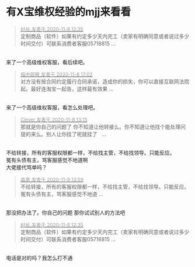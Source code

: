 # 有X宝维权经验的mjj来看看


<div class="quote"><blockquote><font size="2"><a href="https://www.hostloc.com/forum.php?mod=redirect&amp;goto=findpost&amp;pid=9420139&amp;ptid=763207" target="_blank"><font color="#999999">村长 发表于 2020-11-8 12:35</font></a></font><br />
定制商品（软件）如果有约定多少天内完工（卖家有明确同意或者说过多少时间交付）可联系消费者客服05718815 ...</blockquote></div><br />
来了一个高级维权客服，看后续吧。

<div class="quote"><blockquote><font size="2"><a href="https://www.hostloc.com/forum.php?mod=redirect&amp;goto=findpost&amp;pid=9421177&amp;ptid=763207" target="_blank"><font color="#999999">暗中观察 发表于 2020-11-8 17:02</font></a></font><br />
对方没有按合同约定履行合同承诺，造成你的损失，你可以直接互联网法院起。最好连淘宝一起告，这样最有效果 ...</blockquote></div><br />
来了一个高级维权客服，看怎么处理吧。

<div class="quote"><blockquote><font size="2"><a href="https://www.hostloc.com/forum.php?mod=redirect&amp;goto=findpost&amp;pid=9420288&amp;ptid=763207" target="_blank"><font color="#999999">Clever 发表于 2020-11-8 13:15</font></a></font><br />
那就是你自己的问题了 你不知道让他转接么。你不知道让他找个能处理问提的来么。别人让你挂了呢就挂了&nbsp; &nbsp;...</blockquote></div><br />
不给转接，所有的客服权限都一样，不给找主管，不给找领导。只能反应。<br />
冤有头债有主，骂客服感觉不地道啊<br />
大佬接代骂单吗？<img src="static/image/smiley/default/shy.gif" smilieid="8" border="0" alt="" />

<div class="quote"><blockquote><font size="2"><a href="https://www.hostloc.com/forum.php?mod=redirect&amp;goto=findpost&amp;pid=9425167&amp;ptid=763207" target="_blank"><font color="#999999">森寒 发表于 2020-11-9 13:59</font></a></font><br />
不给转接，所有的客服权限都一样，不给找主管，不给找领导。只能反应。<br />
冤有头债有主，骂客服感觉不地道 ...</blockquote></div><br />
那没把办法了。你自己的问题 那你试试别人的方法吧 

<div class="quote"><blockquote><font size="2"><a href="https://www.hostloc.com/forum.php?mod=redirect&amp;goto=findpost&amp;pid=9420139&amp;ptid=763207" target="_blank"><font color="#999999">村长 发表于 2020-11-8 12:35</font></a></font><br />
定制商品（软件）如果有约定多少天内完工（卖家有明确同意或者说过多少时间交付）可联系消费者客服05718815 ...</blockquote></div><br />
电话是对的吗？我怎么打不通
